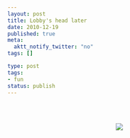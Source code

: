```yaml
---
layout: post
title: Lobby's head later
date: 2010-12-19
published: true
meta:
  aktt_notify_twitter: "no"
tags: []

type: post
tags:
- fun
status: publish
---
```



<br /><br /><center>[![](http://eick.us/files/2010/12/F0AB6778-2E75-408B-83C4-464EDFE1069C0.jpg)](http://eick.us/files/2010/12/F0AB6778-2E75-408B-83C4-464EDFE1069C0.jpg)</center><br /><br />

